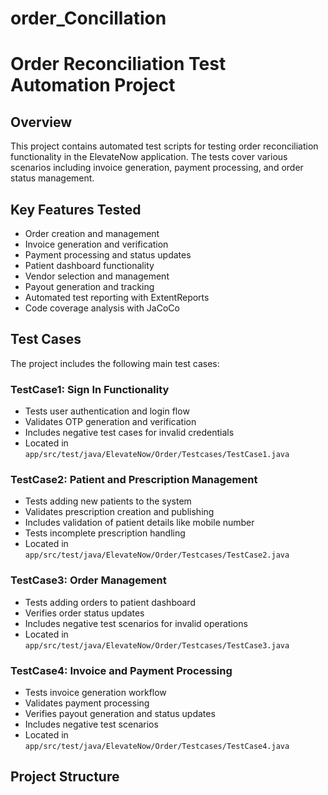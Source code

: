 # order_Concillation
# Order Reconciliation Test Automation Project

## Overview
This project contains automated test scripts for testing order reconciliation functionality in the ElevateNow application. The tests cover various scenarios including invoice generation, payment processing, and order status management.

## Key Features Tested
- Order creation and management
- Invoice generation and verification 
- Payment processing and status updates
- Patient dashboard functionality
- Vendor selection and management
- Payout generation and tracking
- Automated test reporting with ExtentReports
- Code coverage analysis with JaCoCo

## Test Cases
The project includes the following main test cases:
### TestCase1: Sign In Functionality
- Tests user authentication and login flow
- Validates OTP generation and verification
- Includes negative test cases for invalid credentials
- Located in `app/src/test/java/ElevateNow/Order/Testcases/TestCase1.java`

### TestCase2: Patient and Prescription Management
- Tests adding new patients to the system
- Validates prescription creation and publishing
- Includes validation of patient details like mobile number
- Tests incomplete prescription handling
- Located in `app/src/test/java/ElevateNow/Order/Testcases/TestCase2.java`

### TestCase3: Order Management
- Tests adding orders to patient dashboard
- Verifies order status updates
- Includes negative test scenarios for invalid operations
- Located in `app/src/test/java/ElevateNow/Order/Testcases/TestCase3.java`

### TestCase4: Invoice and Payment Processing  
- Tests invoice generation workflow
- Validates payment processing
- Verifies payout generation and status updates
- Includes negative test scenarios
- Located in `app/src/test/java/ElevateNow/Order/Testcases/TestCase4.java`

## Project Structure
